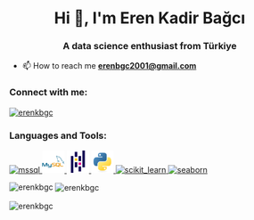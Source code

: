 
<h1 align="center">Hi 👋, I'm Eren Kadir Bağcı</h1>
<h3 align="center">A data science enthusiast from Türkiye</h3>

- 📫 How to reach me **erenbgc2001@gmail.com**

<h3 align="left">Connect with me:</h3>
<p align="left">
<a href="https://linkedin.com/in/erenkbgc" target="blank"><img align="center" src="https://raw.githubusercontent.com/rahuldkjain/github-profile-readme-generator/master/src/images/icons/Social/linked-in-alt.svg" alt="erenkbgc" height="30" width="40" /></a>
</p>

<h3 align="left">Languages and Tools:</h3>
<p align="left"> <a href="https://www.microsoft.com/en-us/sql-server" target="_blank" rel="noreferrer"> <img src="https://www.svgrepo.com/show/303229/microsoft-sql-server-logo.svg" alt="mssql" width="40" height="40"/> </a> <a href="https://www.mysql.com/" target="_blank" rel="noreferrer"> <img src="https://raw.githubusercontent.com/devicons/devicon/master/icons/mysql/mysql-original-wordmark.svg" alt="mysql" width="40" height="40"/> </a> <a href="https://pandas.pydata.org/" target="_blank" rel="noreferrer"> <img src="https://raw.githubusercontent.com/devicons/devicon/2ae2a900d2f041da66e950e4d48052658d850630/icons/pandas/pandas-original.svg" alt="pandas" width="40" height="40"/> </a> <a href="https://www.python.org" target="_blank" rel="noreferrer"> <img src="https://raw.githubusercontent.com/devicons/devicon/master/icons/python/python-original.svg" alt="python" width="40" height="40"/> </a> <a href="https://scikit-learn.org/" target="_blank" rel="noreferrer"> <img src="https://upload.wikimedia.org/wikipedia/commons/0/05/Scikit_learn_logo_small.svg" alt="scikit_learn" width="40" height="40"/> </a> <a href="https://seaborn.pydata.org/" target="_blank" rel="noreferrer"> <img src="https://seaborn.pydata.org/_images/logo-mark-lightbg.svg" alt="seaborn" width="40" height="40"/> </a> </p>

<p><img align="left" src="https://github-readme-stats.vercel.app/api/top-langs?username=erenkbgc&show_icons=true&locale=en&layout=compact" alt="erenkbgc" /></p>

<p>&nbsp;<img align="center" src="https://github-readme-stats.vercel.app/api?username=erenkbgc&show_icons=true&locale=en" alt="erenkbgc" /></p>

<p><img align="center" src="https://github-readme-streak-stats.herokuapp.com/?user=erenkbgc&" alt="erenkbgc" /></p>
